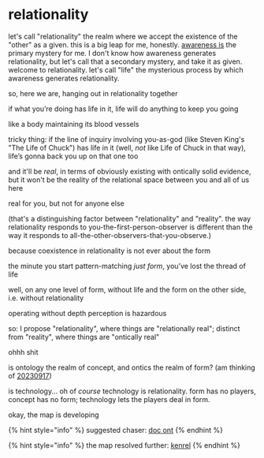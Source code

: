 # relationality

let's call "relationality" the realm where we accept the existence of the "other" as a given. this is a big leap for me, honestly. [awareness is](../27/awareness-is/) the primary mystery for me. I don't know how awareness generates relationality, but let's call that a secondary mystery, and take it as given. welcome to relationality. let's call "life" the mysterious process by which awareness generates relationality.

so, here we are, hanging out in relationality together

if what you’re doing has life in it, life will do anything to keep you going

like a body maintaining its blood vessels

tricky thing: if the line of inquiry involving you-as-god (like Steven King's "The Life of Chuck") has life in it (well, _not_ like Life of Chuck in that way), life’s gonna back you up on that one too

and it'll be _real_, in terms of obviously existing with ontically solid evidence, but it won't be the reality of the relational space between you and all of us here

real for you, but not for anyone else

(that's a distinguishing factor between "relationality" and "reality". the way relationality responds to you-the-first-person-observer is different than the way it responds to all-the-other-observers-that-you-observe.)

because coexistence in relationality is not ever about the form

the minute you start pattern-matching _just form_, you’ve lost the thread of life

well, on any one level of form, without life and the form on the other side, i.e. without relationality

operating without depth perception is hazardous

so: I propose "relationality", where things are "relationally real"; distinct from "reality", where things are "ontically real"

ohhh shit

is ontology the realm of concept, and ontics the realm of form? (am thinking of [20230917](../../../2023/09/17/))

is technology... oh of _course_ technology is relationality. form has no players, concept has no form; technology lets the players deal in form.

okay, the map is developing

{% hint style="info" %}
suggested chaser: [doc ont](../../06/22/doc-ont.md)
{% endhint %}

{% hint style="info" %}
the map resolved further: [kenrel](../../08/04/kenrel/)
{% endhint %}
